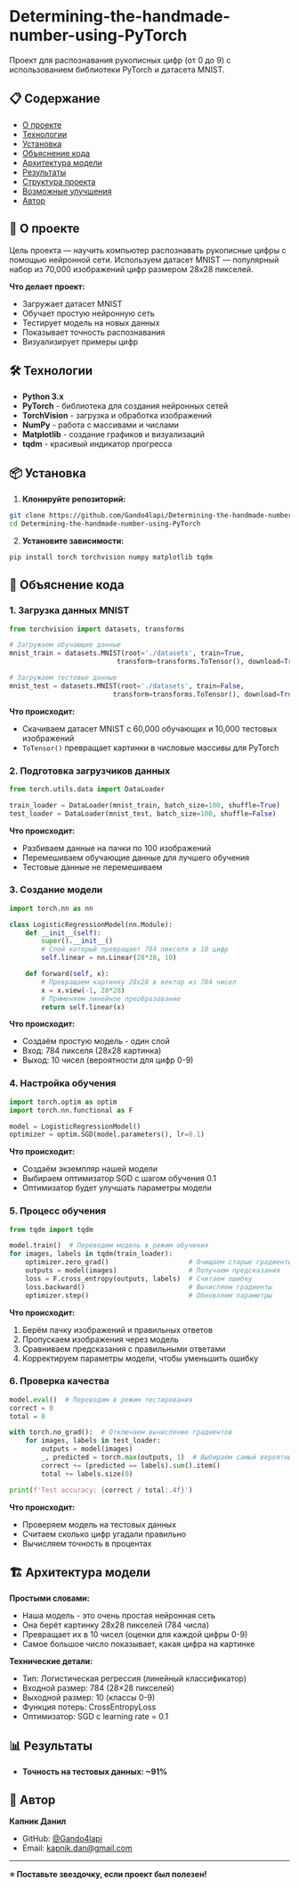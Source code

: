 # Determining-the-handmade-number-using-PyTorch

Проект для распознавания рукописных цифр (от 0 до 9) с использованием библиотеки PyTorch и датасета MNIST.

## 📋 Содержание

- [О проекте](#о-проекте)
- [Технологии](#технологии)
- [Установка](#установка)
- [Объяснение кода](#объяснение-кода)
- [Архитектура модели](#архитектура-модели)
- [Результаты](#результаты)
- [Структура проекта](#структура-проекта)
- [Возможные улучшения](#возможные-улучшения)
- [Автор](#автор)

## 🎯 О проекте

Цель проекта — научить компьютер распознавать рукописные цифры с помощью нейронной сети. Используем датасет MNIST — популярный набор из 70,000 изображений цифр размером 28x28 пикселей.

**Что делает проект:**
- Загружает датасет MNIST
- Обучает простую нейронную сеть
- Тестирует модель на новых данных
- Показывает точность распознавания
- Визуализирует примеры цифр

## 🛠 Технологии

- **Python 3.x**
- **PyTorch** - библиотека для создания нейронных сетей
- **TorchVision** - загрузка и обработка изображений
- **NumPy** - работа с массивами и числами
- **Matplotlib** - создание графиков и визуализаций
- **tqdm** - красивый индикатор прогресса

## 📦 Установка

1. **Клонируйте репозиторий:**
```bash
git clone https://github.com/Gando4lapi/Determining-the-handmade-number-using-PyTorch
cd Determining-the-handmade-number-using-PyTorch
```

2. **Установите зависимости:**
```bash
pip install torch torchvision numpy matplotlib tqdm
```

## 📖 Объяснение кода

### 1. Загрузка данных MNIST

```python
from torchvision import datasets, transforms

# Загружаем обучающие данные
mnist_train = datasets.MNIST(root='./datasets', train=True, 
                           transform=transforms.ToTensor(), download=True)

# Загружаем тестовые данные  
mnist_test = datasets.MNIST(root='./datasets', train=False,
                          transform=transforms.ToTensor(), download=True)
```

**Что происходит:**
- Скачиваем датасет MNIST с 60,000 обучающих и 10,000 тестовых изображений
- `ToTensor()` превращает картинки в числовые массивы для PyTorch

### 2. Подготовка загрузчиков данных

```python
from torch.utils.data import DataLoader

train_loader = DataLoader(mnist_train, batch_size=100, shuffle=True)
test_loader = DataLoader(mnist_test, batch_size=100, shuffle=False)
```

**Что происходит:**
- Разбиваем данные на пачки по 100 изображений
- Перемешиваем обучающие данные для лучшего обучения
- Тестовые данные не перемешиваем

### 3. Создание модели

```python
import torch.nn as nn

class LogisticRegressionModel(nn.Module):
    def __init__(self):
        super().__init__()
        # Слой который превращает 784 пикселя в 10 цифр
        self.linear = nn.Linear(28*28, 10)

    def forward(self, x):
        # Превращаем картинку 28x28 в вектор из 784 чисел
        x = x.view(-1, 28*28)
        # Применяем линейное преобразование
        return self.linear(x)
```

**Что происходит:**
- Создаём простую модель - один слой
- Вход: 784 пикселя (28x28 картинка)
- Выход: 10 чисел (вероятности для цифр 0-9)

### 4. Настройка обучения

```python
import torch.optim as optim
import torch.nn.functional as F

model = LogisticRegressionModel()
optimizer = optim.SGD(model.parameters(), lr=0.1)
```

**Что происходит:**
- Создаём экземпляр нашей модели
- Выбираем оптимизатор SGD с шагом обучения 0.1
- Оптимизатор будет улучшать параметры модели

### 5. Процесс обучения

```python
from tqdm import tqdm

model.train()  # Переводим модель в режим обучения
for images, labels in tqdm(train_loader):
    optimizer.zero_grad()                    # Очищаем старые градиенты
    outputs = model(images)                  # Получаем предсказания
    loss = F.cross_entropy(outputs, labels)  # Считаем ошибку
    loss.backward()                          # Вычисляем градиенты
    optimizer.step()                         # Обновляем параметры
```

**Что происходит:**
1. Берём пачку изображений и правильных ответов
2. Пропускаем изображения через модель
3. Сравниваем предсказания с правильными ответами
4. Корректируем параметры модели, чтобы уменьшить ошибку

### 6. Проверка качества

```python
model.eval()  # Переводим в режим тестирования
correct = 0
total = 0

with torch.no_grad():  # Отключаем вычисление градиентов
    for images, labels in test_loader:
        outputs = model(images)
        _, predicted = torch.max(outputs, 1)  # Выбираем самый вероятный класс
        correct += (predicted == labels).sum().item()
        total += labels.size(0)

print(f'Test accuracy: {correct / total:.4f}')
```

**Что происходит:**
- Проверяем модель на тестовых данных
- Считаем сколько цифр угадали правильно
- Вычисляем точность в процентах

## 🏗 Архитектура модели

**Простыми словами:**
- Наша модель - это очень простая нейронная сеть
- Она берёт картинку 28x28 пикселей (784 числа)
- Превращает их в 10 чисел (оценки для каждой цифры 0-9)
- Самое большое число показывает, какая цифра на картинке

**Технические детали:**
- Тип: Логистическая регрессия (линейный классификатор)
- Входной размер: 784 (28×28 пикселей)
- Выходной размер: 10 (классы 0-9)
- Функция потерь: CrossEntropyLoss
- Оптимизатор: SGD с learning rate = 0.1

## 📊 Результаты

- **Точность на тестовых данных: ~91%**

## 👤 Автор

**Капник Данил**

- GitHub: [@Gando4lapi](https://github.com/Gando4lapi)
- Email: kapnik.dan@gmail.com

---

**⭐ Поставьте звездочку, если проект был полезен!**
